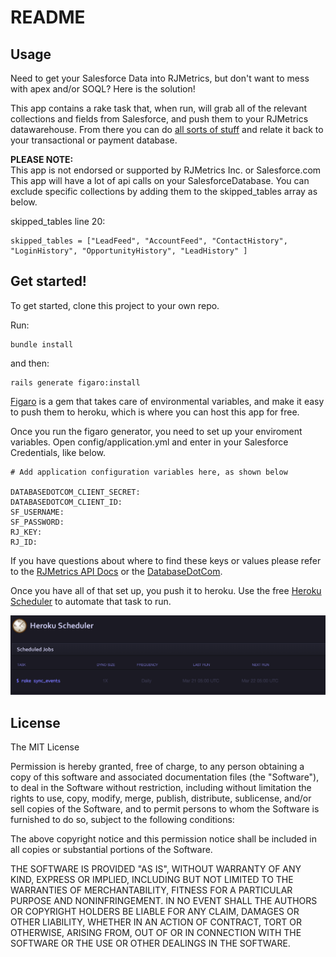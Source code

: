 # README

## Usage

Need to get your Salesforce Data into RJMetrics,
 but don't want to mess with apex and/or SOQL?
Here is the solution!

This app contains a rake task that, when run,
will grab all of the relevant collections and
fields from Salesforce, and push them to your
RJMetrics datawarehouse. From there you can do
[all sorts of stuff](http://rjmetrics.com/product) and relate it back to your
transactional or payment database.

**PLEASE NOTE:**  
This app is not endorsed or supported by RJMetrics Inc. or Salesforce.com
This app will have a lot of api calls on your SalesforceDatabase.
You can exclude specific collections by adding them to the skipped_tables array as below.

skipped_tables line 20:

    skipped_tables = ["LeadFeed", "AccountFeed", "ContactHistory", "LoginHistory", "OpportunityHistory", "LeadHistory" ]



## Get started!
To get started, clone this project to your own repo.

Run:

    bundle install
and then:

    rails generate figaro:install

[Figaro](https://github.com/laserlemon/figaro) is a gem that takes care of
environmental variables, and make it easy to push them to heroku, which is where you can
host this app for free.

Once you run the figaro generator, you need to set up your enviroment variables.
Open config/application.yml and enter in your Salesforce Credentials, like below.

    # Add application configuration variables here, as shown below

    DATABASEDOTCOM_CLIENT_SECRET:
    DATABASEDOTCOM_CLIENT_ID:
    SF_USERNAME:
    SF_PASSWORD:
    RJ_KEY:
    RJ_ID:

If you have questions about where to find these keys or values
please refer to the [RJMetrics API Docs](developers.rjmetrics.com) or the
[DatabaseDotCom](https://github.com/heroku/databasedotcom).

Once you have all of that set up, you push it to heroku. Use the free [Heroku Scheduler](https://addons.heroku.com/scheduler)
to automate that task to run.

![heroku](images/heroku_scheduler.png)  

## License ##  
The MIT License

Permission is hereby granted, free of charge, to any person obtaining
a copy of this software and associated documentation files (the
"Software"), to deal in the Software without restriction, including
without limitation the rights to use, copy, modify, merge, publish,
distribute, sublicense, and/or sell copies of the Software, and to
permit persons to whom the Software is furnished to do so, subject to
the following conditions:

The above copyright notice and this permission notice shall be
included in all copies or substantial portions of the Software.

THE SOFTWARE IS PROVIDED "AS IS", WITHOUT WARRANTY OF ANY KIND,
EXPRESS OR IMPLIED, INCLUDING BUT NOT LIMITED TO THE WARRANTIES OF
MERCHANTABILITY, FITNESS FOR A PARTICULAR PURPOSE AND
NONINFRINGEMENT. IN NO EVENT SHALL THE AUTHORS OR COPYRIGHT HOLDERS BE
LIABLE FOR ANY CLAIM, DAMAGES OR OTHER LIABILITY, WHETHER IN AN ACTION
OF CONTRACT, TORT OR OTHERWISE, ARISING FROM, OUT OF OR IN CONNECTION
WITH THE SOFTWARE OR THE USE OR OTHER DEALINGS IN THE SOFTWARE.
